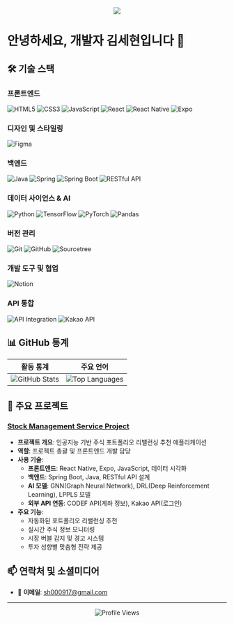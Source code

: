 <div align="center">
  <img src="https://capsule-render.vercel.app/api?type=waving&color=auto&height=200&section=header&text=SeHyun&fontSize=90" />
</div>

# 안녕하세요, 개발자 김세현입니다 👋

## 🛠 기술 스택

### 프론트엔드
<p>
  <img alt="HTML5" src="https://img.shields.io/badge/HTML5-E34F26.svg?&style=for-the-badge&logo=HTML5&logoColor=white"/>
  <img alt="CSS3" src="https://img.shields.io/badge/CSS3-1572B6.svg?&style=for-the-badge&logo=CSS3&logoColor=white"/>
  <img alt="JavaScript" src="https://img.shields.io/badge/JavaScript-F7DF1E.svg?&style=for-the-badge&logo=JavaScript&logoColor=black"/>
  <img alt="React" src="https://img.shields.io/badge/React-61DAFB.svg?&style=for-the-badge&logo=React&logoColor=black"/>
  <img alt="React Native" src="https://img.shields.io/badge/React_Native-20232A?style=for-the-badge&logo=react&logoColor=61DAFB"/>
  <img alt="Expo" src="https://img.shields.io/badge/Expo-000020?style=for-the-badge&logo=expo&logoColor=white"/>
</p>

### 디자인 및 스타일링
<p>
  <img alt="Figma" src="https://img.shields.io/badge/Figma-F24E1E?style=for-the-badge&logo=figma&logoColor=white"/>
</p>

### 백엔드
<p>
  <img alt="Java" src="https://img.shields.io/badge/Java-ED8B00?style=for-the-badge&logo=java&logoColor=white"/>
  <img alt="Spring" src="https://img.shields.io/badge/Spring-6DB33F?style=for-the-badge&logo=spring&logoColor=white"/>
  <img alt="Spring Boot" src="https://img.shields.io/badge/Spring_Boot-6DB33F?style=for-the-badge&logo=spring-boot&logoColor=white"/>
  <img alt="RESTful API" src="https://img.shields.io/badge/RESTful_API-005571?style=for-the-badge"/>
</p>

### 데이터 사이언스 & AI
<p>
  <img alt="Python" src="https://img.shields.io/badge/Python-3776AB?style=for-the-badge&logo=python&logoColor=white"/>
  <img alt="TensorFlow" src="https://img.shields.io/badge/TensorFlow-FF6F00?style=for-the-badge&logo=tensorflow&logoColor=white"/>
  <img alt="PyTorch" src="https://img.shields.io/badge/PyTorch-EE4C2C?style=for-the-badge&logo=pytorch&logoColor=white"/>
  <img alt="Pandas" src="https://img.shields.io/badge/Pandas-150458?style=for-the-badge&logo=pandas&logoColor=white"/>
</p>

### 버전 관리
<p>
  <img alt="Git" src="https://img.shields.io/badge/git-%23F05033.svg?style=for-the-badge&logo=git&logoColor=white"/>
  <img alt="GitHub" src="https://img.shields.io/badge/github-%23121011.svg?style=for-the-badge&logo=github&logoColor=white"/>
  <img alt="Sourcetree" src="https://img.shields.io/badge/Sourcetree-0052CC?style=for-the-badge&logo=sourcetree&logoColor=white"/>
</p>

### 개발 도구 및 협업
<p>
  <img alt="Notion" src="https://img.shields.io/badge/Notion-000000?style=for-the-badge&logo=notion&logoColor=white"/>
</p>

### API 통합
<p>
  <img alt="API Integration" src="https://img.shields.io/badge/API_Integration-0467DF?style=for-the-badge"/>
  <img alt="Kakao API" src="https://img.shields.io/badge/Kakao_API-FFCD00?style=for-the-badge&logo=kakao&logoColor=black"/>
</p>

## 📊 GitHub 통계
<div align="center">

| 활동 통계 | 주요 언어 |
| --- | --- |
| <img src="https://github-readme-stats.vercel.app/api?username=sehyun00&show_icons=true&theme=radical" alt="GitHub Stats" /> | <img src="https://github-readme-stats.vercel.app/api/top-langs/?username=sehyun00&layout=compact&theme=radical&hide=jupyter%20notebook" alt="Top Languages" /> |

</div>

## 🚀 주요 프로젝트

### [Stock Management Service Project](https://github.com/sehyun00/SMS_Project)
- **프로젝트 개요**: 인공지능 기반 주식 포트폴리오 리밸런싱 추천 애플리케이션
- **역할**: 프로젝트 총괄 및 프론트엔드 개발 담당
- **사용 기술**:
  - **프론트엔드**: React Native, Expo, JavaScript, 데이터 시각화
  - **백엔드**: Spring Boot, Java, RESTful API 설계
  - **AI 모델**: GNN(Graph Neural Network), DRL(Deep Reinforcement Learning), LPPLS 모델
  - **외부 API 연동**: CODEF API(계좌 정보), Kakao API(로그인)
- **주요 기능**:
  - 자동화된 포트폴리오 리밸런싱 추천
  - 실시간 주식 정보 모니터링
  - 시장 버블 감지 및 경고 시스템
  - 투자 성향별 맞춤형 전략 제공

## 📫 연락처 및 소셜미디어

- 📧 **이메일**: sh000917@gmail.com

---

<div align="center">
  <img src="https://komarev.com/ghpvc/?username=sehyun00&color=green" alt="Profile Views" />
</div>
